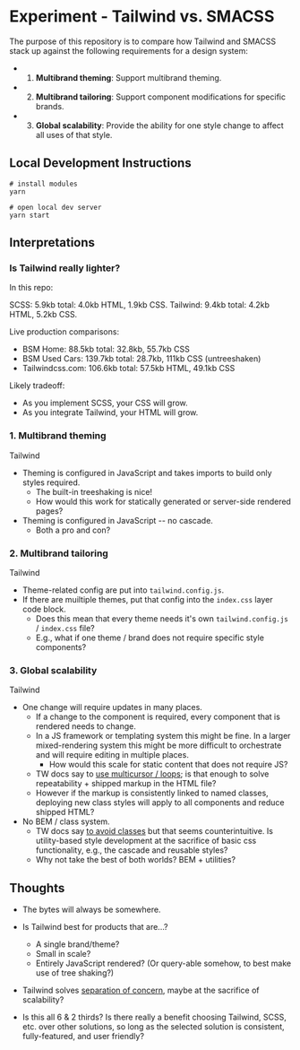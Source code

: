# Experiment - Tailwind vs. SMACSS

The purpose of this repository is to compare how Tailwind and SMACSS stack up against the following requirements for a design system:

- 1. **Multibrand theming**: Support multibrand theming.
- 2. **Multibrand tailoring**: Support component modifications for specific brands.
- 3. **Global scalability**: Provide the ability for one style change to affect all uses of that style.

## Local Development Instructions

```
# install modules
yarn

# open local dev server
yarn start
```

## Interpretations

### Is Tailwind really lighter?

In this repo:

SCSS: 5.9kb total: 4.0kb HTML, 1.9kb CSS.
Tailwind: 9.4kb total: 4.2kb HTML, 5.2kb CSS.

Live production comparisons:

- BSM Home: 88.5kb total: 32.8kb, 55.7kb CSS
- BSM Used Cars: 139.7kb total: 28.7kb, 111kb CSS (untreeshaken)
- Tailwindcss.com: 106.6kb total: 57.5kb HTML, 49.1kb CSS

Likely tradeoff:

- As you implement SCSS, your CSS will grow.
- As you integrate Tailwind, your HTML will grow.

### 1. Multibrand theming

Tailwind

- Theming is configured in JavaScript and takes imports to build only styles required.
  - The built-in treeshaking is nice!
  - How would this work for statically generated or server-side rendered pages?
- Theming is configured in JavaScript -- no cascade.
  - Both a pro and con?

### 2. Multibrand tailoring

Tailwind

- Theme-related config are put into `tailwind.config.js`.
- If there are muiltiple themes, put that config into the `index.css` layer code block.
  - Does this mean that every theme needs it's own `tailwind.config.js` / `index.css` file?
  - E.g., what if one theme / brand does not require specific style components?

### 3. Global scalability

Tailwind

- One change will require updates in many places.
  - If a change to the component is required, every component that is rendered needs to change.
  - In a JS framework or templating system this might be fine. In a larger mixed-rendering system this might be more difficult to orchestrate and will require editing in multiple places.
    - How would this scale for static content that does not require JS?
  - TW docs say to [use multicursor / loops](https://tailwindcss.com/docs/reusing-styles); is that enough to solve repeatability + shipped markup in the HTML file?
  - However if the markup is consistently linked to named classes, deploying new class styles will apply to all components and reduce shipped HTML?
- No BEM / class system.
  - TW docs say [to avoid classes](https://tailwindcss.com/docs/functions-and-directives#using-apply-with-per-component-css) but that seems counterintuitive. Is utility-based style development at the sacrifice of basic css functionality, e.g., the cascade and reusable styles?
  - Why not take the best of both worlds? BEM + utilities?

## Thoughts

- The bytes will always be somewhere.

- Is Tailwind best for products that are...?

  - A single brand/theme?
  - Small in scale?
  - Entirely JavaScript rendered? (Or query-able somehow, to best make use of tree shaking?)

- Tailwind solves [separation of concern](https://adamwathan.me/css-utility-classes-and-separation-of-concerns/), maybe at the sacrifice of scalability?

- Is this all 6 & 2 thirds? Is there really a benefit choosing Tailwind, SCSS, etc. over other solutions, so long as the selected solution is consistent, fully-featured, and user friendly?
